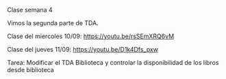 Clase semana 4

Vimos la segunda parte de TDA.

Clase del miercoles 10/09: https://youtu.be/rsSEmXRQ6vM

Clase del jueves 11/09: https://youtu.be/D1k4Dfs_pxw

Tarea:
Modificar el TDA Biblioteca y controlar la disponibilidad de los libros desde biblioteca

